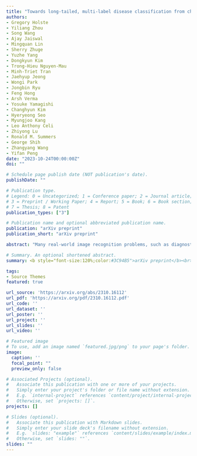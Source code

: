 ```yaml
---
title: "Towards long-tailed, multi-label disease classification from chest X-ray: Overview of the CXR-LT challenge"
authors:
- Gregory Holste
- Yiliang Zhou
- Song Wang
- Ajay Jaiswal
- Mingquan Lin
- Sherry Zhuge
- Yuzhe Yang
- Dongkyun Kim
- Trong-Hieu Nguyen-Mau
- Minh-Triet Tran
- Jaehyup Jeong
- Wongi Park
- Jongbin Ryu
- Feng Hong
- Arsh Verma
- Yosuke Yamagishi
- Changhyun Kim
- Hyeryeong Seo
- Myungjoo Kang
- Leo Anthony Celi
- Zhiyong Lu
- Ronald M. Summers
- George Shih
- Zhangyang Wang
- Yifan Peng
date: "2023-10-24T00:00:00Z"
doi: ""

# Schedule page publish date (NOT publication's date).
publishDate: ""

# Publication type.
# Legend: 0 = Uncategorized; 1 = Conference paper; 2 = Journal article;
# 3 = Preprint / Working Paper; 4 = Report; 5 = Book; 6 = Book section;
# 7 = Thesis; 8 = Patent
publication_types: ["3"]

# Publication name and optional abbreviated publication name.
publication: "arXiv preprint"
publication_short: "arXiv preprint"

abstract: "Many real-world image recognition problems, such as diagnostic medical imaging exams, are \"long-tailed\" – there are a few common findings followed by many more relatively rare conditions. In chest radiography, diagnosis is both a long-tailed and multi-label problem, as patients often present with multiple findings simultaneously. While researchers have begun to study the problem of long-tailed learning in medical image recognition, few have studied the interaction of label imbalance and label co-occurrence posed by long-tailed, multi-label disease classification. To engage with the research community on this emerging topic, we conducted an open challenge, CXR-LT, on long-tailed, multi-label thorax disease classification from chest X-rays (CXRs). We publicly release a large-scale benchmark dataset of over 350,000 CXRs, each labeled with at least one of 26 clinical findings following a long-tailed distribution. We synthesize common themes of top-performing solutions, providing practical recommendations for long-tailed, multi-label medical image classification. Finally, we use these insights to propose a path forward involving vision-language foundation models for few- and zero-shot disease classification."

# Summary. An optional shortened abstract.
summary: <b style="font-size:120%;color:#3C94B5">arXiv preprint</b><br> Overview of the CXR-LT challenge on long-tailed, multi-label disease classification from chest X-ray.

tags:
- Source Themes
featured: true

url_source: 'https://arxiv.org/abs/2310.16112'
url_pdf: 'https://arxiv.org/pdf/2310.16112.pdf'
url_code: ''
url_dataset: ''
url_poster: ''
url_project: ''
url_slides: ''
url_video: ''

# Featured image
# To use, add an image named `featured.jpg/png` to your page's folder.
image:
  caption: ''
  focal_point: ""
  preview_only: false

# Associated Projects (optional).
#   Associate this publication with one or more of your projects.
#   Simply enter your project's folder or file name without extension.
#   E.g. `internal-project` references `content/project/internal-project/index.md`.
#   Otherwise, set `projects: []`.
projects: []

# Slides (optional).
#   Associate this publication with Markdown slides.
#   Simply enter your slide deck's filename without extension.
#   E.g. `slides: "example"` references `content/slides/example/index.md`.
#   Otherwise, set `slides: ""`.
slides: ""
---
```


